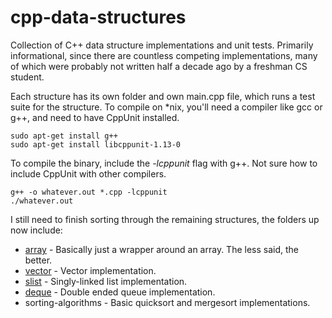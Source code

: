 # cpp-data-structures
Collection of C++ data structure implementations and unit tests. Primarily informational, since there are countless competing implementations, many of which were probably not written half a decade ago by a freshman CS student.

Each structure has its own folder and own main.cpp file, which runs a test suite for the structure. To compile on *nix, you'll need a compiler like gcc or g++, and need to have CppUnit installed.

    sudo apt-get install g++
    sudo apt-get install libcppunit-1.13-0

To compile the binary, include the *-lcppunit* flag with g++. Not sure how to include CppUnit with other compilers.

    g++ -o whatever.out *.cpp -lcppunit
    ./whatever.out

I still need to finish sorting through the remaining structures, the folders up now include:

* [array](http://www.cplusplus.com/reference/array/array/) - Basically just a wrapper around an array. The less said, the better.
* [vector](http://www.cplusplus.com/reference/vector/vector/) - Vector implementation.
* [slist](http://www.cplusplus.com/reference/forward_list/forward_list/) - Singly-linked list implementation.
* [deque](http://www.cplusplus.com/reference/deque/deque/) - Double ended queue implementation.
* sorting-algorithms - Basic quicksort and mergesort implementations.

